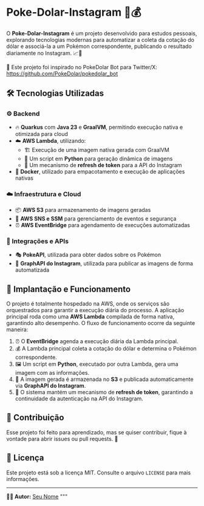 # Poke-Dolar-Instagram 👾💰

O **Poke-Dolar-Instagram** é um projeto desenvolvido para estudos pessoais, explorando tecnologias modernas para automatizar a coleta da cotação do dólar e associá-la a um Pokémon correspondente, publicando o resultado diariamente no Instagram. 📈📸

📝 Este projeto foi inspirado no PokeDolar Bot para Twitter/X: https://github.com/PokeDolar/pokedolar_bot

## 🛠️ Tecnologias Utilizadas

### ⚙️ Backend
- 🔥 **Quarkus** com **Java 23** e **GraalVM**, permitindo execução nativa e otimizada para cloud
- ☁️ **AWS Lambda**, utilizando:
    - 🏗️ Execução de uma imagem nativa gerada com GraalVM
    - 🐍 Um script em **Python** para geração dinâmica de imagens
    - 🔄 Um mecanismo de **refresh de token** para a API do Instagram
- 🐳 **Docker**, utilizado para empacotamento e execução de aplicações nativas

### ☁️ Infraestrutura e Cloud
- 📦 **AWS S3** para armazenamento de imagens geradas
- 📡 **AWS SNS e SSM** para gerenciamento de eventos e segurança
- ⏰ **AWS EventBridge** para agendamento de execuções automatizadas

### 🔗 Integrações e APIs
- 🎭 **PokeAPI**, utilizada para obter dados sobre os Pokémon
- 📲 **GraphAPI do Instagram**, utilizada para publicar as imagens de forma automatizada

## 🚀 Implantação e Funcionamento

O projeto é totalmente hospedado na AWS, onde os serviços são orquestrados para garantir a execução diária do processo. A aplicação principal roda como uma **AWS Lambda** compilada de forma nativa, garantindo alto desempenho. O fluxo de funcionamento ocorre da seguinte maneira:

1. ⏰ O **EventBridge** agenda a execução diária da Lambda principal.
2. 💰 A Lambda principal coleta a cotação do dólar e determina o Pokémon correspondente.
3. 🖼️ Um script em **Python**, executado por outra Lambda, gera uma imagem com as informações.
4. 📂 A imagem gerada é armazenada no **S3** e publicada automaticamente via **GraphAPI do Instagram**.
5. 🔄 O sistema mantém um mecanismo de **refresh de token**, garantindo a continuidade da autenticação na API do Instagram.

## 🤝 Contribuição

Esse projeto foi feito para aprendizado, mas se quiser contribuir, fique à vontade para abrir issues ou pull requests. 🚀

## 📜 Licença

Este projeto está sob a licença MIT. Consulte o arquivo `LICENSE` para mais informações.

---

**👨‍💻 Autor:** [Seu Nome](https://github.com/seu-usuario)
"""